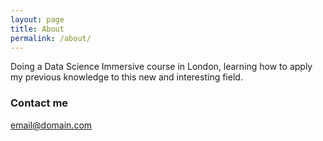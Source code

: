 ```yaml
---
layout: page
title: About
permalink: /about/
---
```


Doing a Data Science Immersive course in London, learning how to apply
my previous knowledge to this new and interesting field.

### Contact me

[email@domain.com](mailto:ana@cachopo.org)
